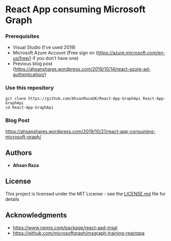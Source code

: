 # React App consuming Microsoft Graph

### Prerequisites

*	Visual Studio (I’ve used 2019)
*	Microsoft Azure Account (Free sign on (https://azure.microsoft.com/en-us/free/) if you don’t have one)
*	Previous blog post (https://ahsanshares.wordpress.com/2019/10/14/react-azure-ad-authentication/)

### Use this repository

```
git clone https://github.com/AhsanRazaUK/React-App-GraphApi React-App-GraphApi
cd React-App-GraphApi
```
### Blog Post

https://ahsanshares.wordpress.com/2019/10/21/react-app-consuming-microsoft-graph/

## Authors

* **Ahsan Raza** 

## License

This project is licensed under the MIT License - see the [LICENSE.md](LICENSE.md) file for details

## Acknowledgments

* https://www.npmjs.com/package/react-aad-msal
* https://github.com/microsoftgraph/msgraph-training-reactspa

